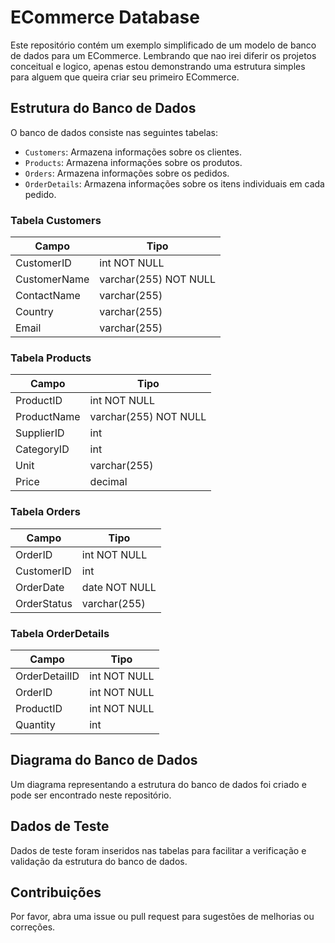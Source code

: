 # ECommerce Database

Este repositório contém um exemplo simplificado de um modelo de banco de dados para um ECommerce. Lembrando que nao irei diferir os projetos conceitual e logico, apenas estou demonstrando uma estrutura simples para alguem que queira criar seu primeiro ECommerce. 

## Estrutura do Banco de Dados

O banco de dados consiste nas seguintes tabelas:

- `Customers`: Armazena informações sobre os clientes.
- `Products`: Armazena informações sobre os produtos.
- `Orders`: Armazena informações sobre os pedidos.
- `OrderDetails`: Armazena informações sobre os itens individuais em cada pedido.

### Tabela Customers

| Campo        | Tipo         |
|--------------|--------------|
| CustomerID   | int NOT NULL |
| CustomerName | varchar(255) NOT NULL |
| ContactName  | varchar(255) |
| Country      | varchar(255) |
| Email        | varchar(255) |

### Tabela Products

| Campo       | Tipo         |
|-------------|--------------|
| ProductID   | int NOT NULL |
| ProductName | varchar(255) NOT NULL |
| SupplierID  | int |
| CategoryID  | int |
| Unit        | varchar(255) |
| Price       | decimal |

### Tabela Orders

| Campo       | Tipo         |
|-------------|--------------|
| OrderID     | int NOT NULL |
| CustomerID  | int |
| OrderDate   | date NOT NULL |
| OrderStatus | varchar(255) |

### Tabela OrderDetails

| Campo         | Tipo         |
|---------------|--------------|
| OrderDetailID | int NOT NULL |
| OrderID       | int NOT NULL |
| ProductID     | int NOT NULL |
| Quantity      | int |

## Diagrama do Banco de Dados

Um diagrama representando a estrutura do banco de dados foi criado e pode ser encontrado neste repositório.

## Dados de Teste

Dados de teste foram inseridos nas tabelas para facilitar a verificação e validação da estrutura do banco de dados.

## Contribuições

Por favor, abra uma issue ou pull request para sugestões de melhorias ou correções.

